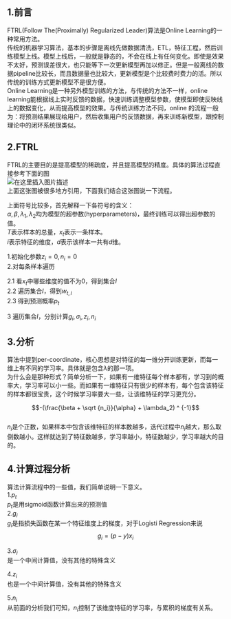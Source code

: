 ## 1.前言
FTRL(Follow The(Proximally) Regularized Leader)算法是Online Learning的一种常用方法。  
传统的机器学习算法，基本的步骤是离线先做数据清洗，ETL，特征工程，然后训练模型上线。模型上线后，一般就是静态的，不会在线上有任何变化。即使是效果不太好，预测误差很大，也只能等下一次更新模型再加以修正。但是一般离线的数据pipeline比较长，而且数据量也比较大，更新模型是个比较费时费力的活。所以传统的训练方式更新模型不是很方便。  
Online Learning是一种另外模型训练的方法，与传统的方法不一样，online learning能根据线上实时反馈的数据，快速训练调整模型参数，使模型即使反映线上的数据变化，从而提高模型的效果。与传统训练方法不同，online 的流程一般为：将预测结果展现给用户，然后收集用户的反馈数据，再来训练新模型，跟控制理论中的闭环系统很类似。  

## 2.FTRL
FTRL的主要目的是提高模型的稀疏度，并且提高模型的精度。具体的算法过程直接参考下面的图  
![在这里插入图片描述](https://github.com/bitcarmanlee/easy-algorithm-interview-photo/blob/master/traditional-algorithm/optimization/FTRL.png)  
上面这张图被很多地方引用，下面我们结合这张图说一下流程。  

上面符号比较多，首先解释一下各符号的含义：  
$\alpha, \beta, \lambda_1, \lambda_2$均为模型的超参数(hyperparameters)，最终训练可以得出超参数的值。  
$T$表示样本的总量，$x_t$表示一条样本。  
$i$表示特征的维度，$d$表示该样本一共有$d$维。  


1.初始化参数$z_i=0, n_i = 0$  
2.对每条样本遍历  

2.1 看$x_t$中哪些维度的值不为0，得到集合$I$  
2.2 遍历集合$I$，得到$w_{t,i}$  
2.3 得到预测概率$p_t$  

3 遍历集合$I$，分别计算$g_i, \sigma_i, z_i, n_i$  

## 3.分析
算法中提到per-coordinate，核心思想是对特征的每一维分开训练更新，而每一维上有不同的学习率。具体就是包含$\lambda$的那一项。  
为什么会是那种形式？简单分析一下，如果有一维特征每个样本都有，学习到的概率大，学习率可以小一些。而如果有一维特征只有很少的样本有，每个包含该特征的样本都很宝贵，这个时候学习率要大一些，让该维特征的学习更充分。  

$$-(\frac{\beta + \sqrt {n_i}}{\alpha} + \lambda_2) ^ {-1}$$  
$n_i$是个正数，如果样本中包含该维特征的样本数越多，迭代过程中$n_i$越大，那么取倒数越小。这样就达到了特征数越多，学习率越小，特征数越少，学习率越大的目的。  

## 4.计算过程分析
算法计算流程中的一些值，我们简单说明一下意义。  
1.$p_t$  
$p_t$是用sigmoid函数计算出来的预测值  
2.$g_i$  
$g_i$是指损失函数在某一个特征维度上的梯度，对于Logisti Regression来说  
$$g_i = (p-y)x_i$$  

3.$\sigma_i$  
是一个中间计算值，没有其他的特殊含义  

4.$z_i$  
也是一个中间计算值，没有其他的特殊含义  

5.$n_i$  
从前面的分析我们可知，$n_i$控制了该维度特征的学习率，与累积的梯度有关系。  